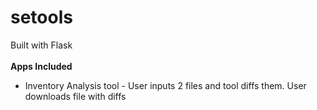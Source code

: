 # setools
Built with Flask<br><br>
<b>Apps Included</b><br>
- Inventory Analysis tool - User inputs 2 files and tool diffs them. User downloads file with diffs
